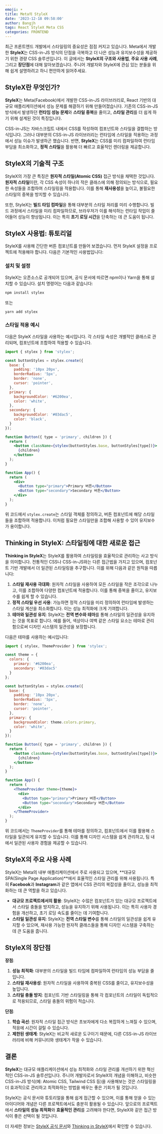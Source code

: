 ```yaml
---
emoji: ☀️
title: Meta의 StyleX
date: '2023-12-18 09:58:00'
author: Bangjh
tags: React StyleX Meta CSS
categories: FRONTEND
---
```


최근 프론트엔드 개발에서 스타일링의 중요성은 점점 커지고 있습니다. Meta에서 개발한 **StyleX**는 CSS-in-JS 방식의 단점을 극복하고 더 나은 성능과 유지보수성을 제공하기 위한 경량 CSS 솔루션입니다. 이 글에서는 **StyleX의 구조와 사용법**, **주요 사용 사례**, 그리고 **장단점**에 대해 알아보겠습니다. 주니어 개발자와 StyleX에 관심 있는 분들을 위해 쉽게 설명하려고 하니 편안하게 읽어주세요.

## StyleX란 무엇인가?
**StyleX**는 Meta(Facebook)에서 개발한 CSS-in-JS 라이브러리로, React 기반의 대규모 애플리케이션에서 성능 문제를 해결하기 위해 만들어졌습니다. 기존의 CSS-in-JS 방식에서 발생하던 **런타임 성능 문제**와 **스타일 중복**을 줄이고, **스타일 관리**를 더 쉽게 하기 위해 설계된 것이 특징입니다.

CSS-in-JS는 자바스크립트 내에서 CSS를 작성하여 컴포넌트와 스타일을 결합하는 방식입니다. 그러나 대부분의 CSS-in-JS 라이브러리는 런타임에 스타일을 적용하는 과정에서 성능 이슈가 발생하곤 했습니다. 반면, **StyleX**는 CSS를 미리 컴파일하여 런타임 부담을 최소화하고, **정적 스타일**을 활용해 더 빠르고 효율적인 렌더링을 제공합니다.

## StyleX의 기술적 구조
StyleX의 가장 큰 특징은 **원자적 스타일(Atomic CSS)** 접근 방식을 채택한 것입니다. **원자적 스타일**이란, 각 CSS 속성이 하나의 작은 클래스에 의해 정의되는 방식으로, 필요한 속성들을 조합하여 스타일링을 적용합니다. 이를 통해 **재사용성**을 높이고, 불필요한 스타일의 중복을 방지할 수 있습니다.

또한, StyleX는 **빌드 타임 컴파일**을 통해 대부분의 스타일 처리를 미리 수행합니다. 빌드 과정에서 스타일을 미리 컴파일하므로, 브라우저가 이를 해석하는 런타임 작업이 줄어들어 성능이 향상됩니다. 이는 특히 **초기 로딩 시간**을 단축하는 데 큰 도움이 됩니다.

## StyleX 사용법: 튜토리얼
StyleX를 사용해 간단한 버튼 컴포넌트를 만들어 보겠습니다. 먼저 StyleX 설정을 프로젝트에 적용해야 합니다. 다음은 기본적인 사용법입니다:

### 설치 및 설정
StyleX는 오픈소스로 공개되어 있으며, 공식 문서에 따르면 npm이나 Yarn을 통해 설치할 수 있습니다. 설치 명령어는 다음과 같습니다:
```bash
npm install stylex
```
또는
```bash
yarn add stylex
```

### 스타일 적용 예시
다음은 StyleX 스타일을 사용하는 예시입니다. 각 스타일 속성은 개별적인 클래스로 관리되며, 컴포넌트에 조합하여 적용할 수 있습니다.

```jsx
import { stylex } from 'stylex';

const buttonStyles = stylex.create({
  base: {
    padding: '10px 20px',
    borderRadius: '5px',
    border: 'none',
    cursor: 'pointer',
  },
  primary: {
    backgroundColor: '#6200ea',
    color: 'white',
  },
  secondary: {
    backgroundColor: '#03dac5',
    color: 'black',
  }
});

function Button({ type = 'primary', children }) {
  return (
    <button className={stylex(buttonStyles.base, buttonStyles[type])}>
      {children}
    </button>
  );
}

function App() {
  return (
    <div>
      <Button type="primary">Primary 버튼</Button>
      <Button type="secondary">Secondary 버튼</Button>
    </div>
  );
}
```
위 코드에서 `stylex.create`는 스타일 객체를 정의하고, 버튼 컴포넌트에 해당 스타일들을 조합하여 적용합니다. 이처럼 필요한 스타일만을 조합해 사용할 수 있어 유지보수가 용이합니다.

## Thinking in StyleX: 스타일링에 대한 새로운 접근
**Thinking in StyleX**는 StyleX를 활용하여 스타일링을 효율적으로 관리하는 사고 방식을 의미합니다. 전통적인 CSS나 CSS-in-JS와는 다른 접근법을 가지고 있으며, 컴포넌트 기반 개발에서 더 일관된 스타일링을 추구합니다. 이를 위해 다음과 같은 원칙을 따릅니다:

1. **스타일 재사용 극대화**: 원자적 스타일을 사용하여 모든 스타일을 작은 조각으로 나누고, 이를 조합하여 다양한 컴포넌트에 적용합니다. 이를 통해 중복을 줄이고, 유지보수를 쉽게 할 수 있습니다.
2. **정적 스타일 우선 사용**: 가능하면 정적 스타일을 미리 정의하여 런타임에 발생하는 스타일 계산을 최소화합니다. 이는 성능 최적화에 크게 기여합니다.
3. **테마와 일관성 유지**: StyleX는 **전역 변수와 테마**를 통해 스타일의 일관성을 유지하는 것을 목표로 합니다. 예를 들어, 색상이나 여백 같은 스타일 요소는 테마로 관리함으로써 디자인 시스템의 일관성을 보장합니다.

다음은 테마를 사용하는 예시입니다:

```jsx
import { stylex, ThemeProvider } from 'stylex';

const theme = {
  colors: {
    primary: '#6200ea',
    secondary: '#03dac5'
  }
};

const buttonStyles = stylex.create({
  base: {
    padding: '10px 20px',
    borderRadius: '5px',
    border: 'none',
    cursor: 'pointer',
  },
  primary: {
    backgroundColor: theme.colors.primary,
    color: 'white',
  }
});

function Button({ type = 'primary', children }) {
  return (
    <button className={stylex(buttonStyles.base, buttonStyles[type])}>
      {children}
    </button>
  );
}

function App() {
  return (
    <ThemeProvider theme={theme}>
      <div>
        <Button type="primary">Primary 버튼</Button>
        <Button type="secondary">Secondary 버튼</Button>
      </div>
    </ThemeProvider>
  );
}
```
위 코드에서는 `ThemeProvider`를 통해 테마를 정의하고, 컴포넌트에서 이를 활용해 스타일을 일관되게 유지할 수 있습니다. 이를 통해 디자인 시스템을 쉽게 관리하고, 팀 내에서 일관된 사용자 경험을 제공할 수 있습니다.

## StyleX의 주요 사용 사례
StyleX는 Meta의 내부 애플리케이션에서 주로 사용되고 있으며, **대규모 SPA(Single Page Application)**에서 효율적인 스타일 관리를 위해 사용됩니다. 특히 **Facebook**과 **Instagram**과 같은 앱에서 CSS 관리의 복잡성을 줄이고, 성능을 최적화하는 데 큰 역할을 하고 있습니다.

- **대규모 프로젝트에서의 활용**: StyleX는 수많은 컴포넌트가 있는 대규모 프로젝트에서 스타일 충돌을 방지하고, 성능을 유지하기 위해 사용됩니다. 이는 특히 사용자 경험을 개선하고, 초기 로딩 속도를 줄이는 데 기여합니다.
- **스타일 일관성 유지**: StyleX는 **전역 스타일 변수**를 통해 스타일의 일관성을 쉽게 유지할 수 있으며, 재사용 가능한 원자적 클래스들을 통해 디자인 시스템을 구축하는 데 큰 도움을 줍니다.

## StyleX의 장단점
**장점**:
1. **성능 최적화**: 대부분의 스타일을 빌드 타임에 컴파일하여 런타임의 성능 부담을 줄입니다.
2. **스타일 재사용성**: 원자적 스타일을 사용하여 중복된 CSS를 줄이고, 유지보수성을 높입니다.
3. **스타일 충돌 방지**: 컴포넌트 기반 스타일링을 통해 각 컴포넌트의 스타일이 독립적으로 적용되므로, 스타일 충돌의 위험이 적습니다.

**단점**:
1. **학습 곡선**: 원자적 스타일 접근 방식은 초보자에게 다소 복잡하게 느껴질 수 있으며, 적응에 시간이 걸릴 수 있습니다.
2. **제한된 생태계**: StyleX는 비교적 새로운 도구이기 때문에, 다른 CSS-in-JS 라이브러리에 비해 커뮤니티와 생태계가 작을 수 있습니다.

## 결론
**StyleX**는 대규모 애플리케이션에서 성능 최적화와 스타일 관리를 개선하기 위한 혁신적인 CSS-in-JS 솔루션입니다. 주니어 개발자로서 StyleX의 개념을 이해하고, 비슷한 CSS-in-JS 방식(예: Atomic CSS, Tailwind CSS 등)을 사용해보는 것은 스타일링을 더 효과적으로 관리하고 최적화하는 방법을 배우는 좋은 기회가 될 것입니다.

StyleX는 공식 문서와 튜토리얼을 통해 쉽게 접근할 수 있으며, 이를 통해 얻을 수 있는 아이디어와 개념은 다른 프로젝트에서도 충분히 활용될 수 있습니다. 앞으로의 프로젝트에서 **스타일의 성능 최적화**와 **효율적인 관리**를 고려해야 한다면, StyleX와 같은 접근 방식이 좋은 선택이 될 것입니다.

더 자세한 정보는 [StyleX 공식 문서](https://stylexjs.com/docs/learn/)와 [Thinking in StyleX](https://stylexjs.com/docs/learn/thinking-in-stylex/)에서 확인할 수 있습니다.

```toc

```
